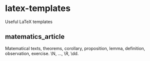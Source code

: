 # latex-templates
Useful LaTeX templates

## matematics_article
Matematical texts, theorems, corollary, proposition, lemma, definition, observation, exercise. \N, ..., \R, \dd.
